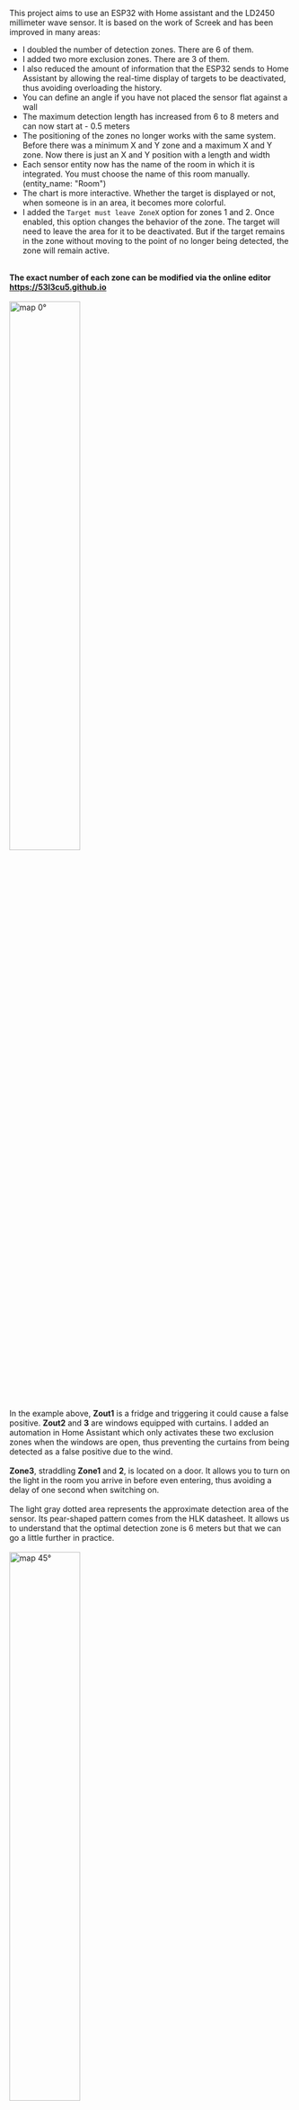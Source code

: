 This project aims to use an ESP32 with Home assistant and the LD2450 millimeter wave sensor. It is based on the work of Screek and has been improved in many areas:
- I doubled the number of detection zones. There are 6 of them.
- I added two more exclusion zones. There are 3 of them.
- I also reduced the amount of information that the ESP32 sends to Home Assistant by allowing the real-time display of targets to be deactivated, thus avoiding overloading the history.
- You can define an angle if you have not placed the sensor flat against a wall
- The maximum detection length has increased from 6 to 8 meters and can now start at - 0.5 meters
- The positioning of the zones no longer works with the same system. Before there was a minimum X and Y zone and a maximum X and Y zone. Now there is just an X and Y position with a length and width
- Each sensor entity now has the name of the room in which it is integrated. You must choose the name of this room manually. (entity_name: "Room")
- The chart is more interactive. Whether the target is displayed or not, when someone is in an area, it becomes more colorful.
- I added the `Target must leave ZoneX` option for zones 1 and 2. Once enabled, this option changes the behavior of the zone. The target will need to leave the area for it to be deactivated. But if the target remains in the zone without moving to the point of no longer being detected, the zone will remain active.
<br/>
<b>The exact number of each zone can be modified via the online editor <a href="https://53l3cu5.github.io">https://53l3cu5.github.io</a></b>
<br/>
<br/>
<picture>
 <img alt="map 0°" width=50% height=50% src="https://forum.hacf.fr/uploads/default/original/3X/9/f/9f0e7d34a22281a5f8b7d2b3c38dd49ec131d3c6.gif">
</picture>  <br/><br/>
In the example above, <b>Zout1</b> is a fridge and triggering it could cause a false positive. <b>Zout2</b> and <b>3</b> are windows equipped with curtains. I added an automation in Home Assistant which only activates these two exclusion zones when the windows are open, thus preventing the curtains from being detected as a false positive due to the wind.
<br/><br/>
<b>Zone3</b>, straddling <b>Zone1</b> and <b>2</b>, is located on a door. It allows you to turn on the light in the room you arrive in before even entering, thus avoiding a delay of one second when switching on.
<br/><br/>
The light gray dotted area represents the approximate detection area of the sensor. Its pear-shaped pattern comes from the HLK datasheet. It allows us to understand that the optimal detection zone is 6 meters but that we can go a little further in practice.  <br/><br/>
<picture>
 <img alt="map 45°" width=50% height=50% src="https://forum.hacf.fr/uploads/default/original/3X/c/5/c5b53d535f0624cc30aa5af48a753b4861e7bcb1.gif">
</picture> <br/><br/>
In the example above, the `angle` field has been set to 45 degrees and the sensor placed in a corner of the room.<br/><br/>
<picture>
 <img alt="map 45° and leave" src="https://forum.hacf.fr/uploads/default/original/3X/a/c/ac119a3e2397fd6de3c51ad5e6792b7eb1b63be0.gif">
</picture> <br/><br/>
The example above uses the same conditions as the previous example but limiting the number of detection zones to two. In addition, the `Target must leave` option has been activated for zone 2.
When the sensor stops detecting the target in zone 2 (even though it has not left it), the zone remains active.
